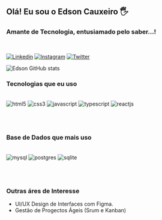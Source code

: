 

## Olá! Eu sou o Edson Cauxeiro 🖐️
### Amante de Tecnologia, entusiamado pelo saber...!

<br/>

[![Linkedin](https://img.shields.io/badge/LinkedIn-0077B5?style=for-the-badge&logo=linkedin&logoColor=white)](https://www.linkedin.com/in/edson-cauxeiro/)
[![Instagram](https://img.shields.io/badge/Instagram-E4405F?style=for-the-badge&logo=instagram&logoColor=white)](https://www.instagram.com/edson_cauxeiro)
[![Twitter](https://img.shields.io/badge/Twitter-1DA1F2?style=for-the-badge&logo=twitter&logoColor=white)](https://twitter.com/edson_cauxeiro)


![Edson GitHub stats](https://github-readme-stats.vercel.app/api?username=edson-cauxeiro&show_icons=true&theme=tokyonight)

### Tecnologias que eu uso

<div style="display: inline_block"><br/>
    <img align="center" alt="html5" src="https://img.shields.io/badge/HTML5-E34F26?style=for-the-badge&logo=html5&logoColor=white"/>
    <img align="center" alt="css3" src="https://img.shields.io/badge/CSS3-1572B6?style=for-the-badge&logo=css3&logoColor=whit"/>
    <img align="center" alt="javascript" src="https://img.shields.io/badge/JavaScript-F7DF1E?style=for-the-badge&logo=javascript&logoColor=black"/>
    <img align="center" alt="typescript" src="https://img.shields.io/badge/TypeScript-007ACC?style=for-the-badge&logo=typescript&logoColor=white"/>
    <img align="center" alt="reactjs" src="https://img.shields.io/badge/React-20232A?style=for-the-badge&logo=react&logoColor=61DAFB"/>
</div>

<br/><br/>

### Base de Dados que mais uso
<div style="display: inline_block"><br/>
    <img align="center" alt="mysql" src="https://img.shields.io/badge/MySQL-00000F?style=for-the-badge&logo=mysql&logoColor=white"/>
    <img align="center" alt="postgres" src="https://img.shields.io/badge/PostgreSQL-316192?style=for-the-badge&logo=postgresql&logoColor=white"/>
    <img align="center" alt="sqlite" src="https://img.shields.io/badge/SQLite-07405E?style=for-the-badge&logo=sqlite&logoColor=white"/>  
</div>


<br/><br/>

### Outras áres de Interesse

- UI/UX Design de Interfaces com Figma.
- Gestão de Progectos Ágeis (Srum e Kanban)
